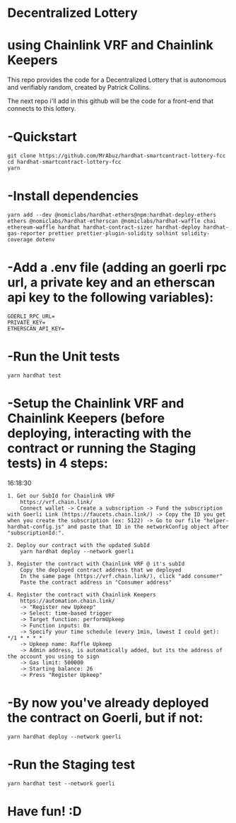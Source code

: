 # Decentralized Lottery

# using Chainlink VRF and Chainlink Keepers

This repo provides the code for a Decentralized Lottery that is autonomous and verifiably random, created by Patrick Collins.

The next repo i'll add in this github will be the code for a front-end that connects to this lottery.

# -Quickstart

```
git clone https://github.com/MrAbuz/hardhat-smartcontract-lottery-fcc
cd hardhat-smartcontract-lottery-fcc
yarn
```

# -Install dependencies

```
yarn add --dev @nomiclabs/hardhat-ethers@npm:hardhat-deploy-ethers ethers @nomiclabs/hardhat-etherscan @nomiclabs/hardhat-waffle chai ethereum-waffle hardhat hardhat-contract-sizer hardhat-deploy hardhat-gas-reporter prettier prettier-plugin-solidity solhint solidity-coverage dotenv
```

# -Add a .env file (adding an goerli rpc url, a private key and an etherscan api key to the following variables):

```
GOERLI_RPC_URL=
PRIVATE_KEY=
ETHERSCAN_API_KEY=
```

# -Run the Unit tests

```
yarn hardhat test
```

# -Setup the Chainlink VRF and Chainlink Keepers (before deploying, interacting with the contract or running the Staging tests) in 4 steps:

16:18:30

```
1. Get our SubId for Chainlink VRF
    https://vrf.chain.link/
    Connect wallet -> Create a subscription -> Fund the subscription with Goerli Link (https://faucets.chain.link/) -> Copy the ID you get when you create the subscription (ex: 5122) -> Go to our file "helper-hardhat-config.js" and paste that ID in the networkConfig object after "subscriptionId:".

2. Deploy our contract with the updated SubId
    yarn hardhat deploy --network goerli

3. Register the contract with Chainlink VRF @ it's subId
    Copy the deployed contract address that we deployed
    In the same page (https://vrf.chain.link/), click "add consumer"
    Paste the contract address in "Consumer address"

4. Register the contract with Chainlink Keepers
    https://automation.chain.link/
    -> "Register new Upkeep"
    -> Select: time-based trigger
    -> Target function: performUpkeep
    -> Function inputs: 0x
    -> Specify your time schedule (every 1min, lowest I could get): */1 * * * *
    -> Upkeep name: Raffle Upkeep
    -> Admin address, is automatically added, but its the address of the account you using to sign
    -> Gas limit: 500000
    -> Starting balance: 26
    -> Press "Register Upkeep"

```

# -By now you've already deployed the contract on Goerli, but if not:

```
yarn hardhat deploy --network goerli
```

# -Run the Staging test

```
yarn hardhat test --network goerli
```

# Have fun! :D
